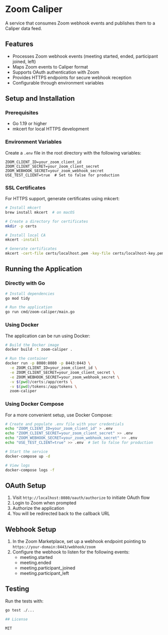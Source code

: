 # Zoom Caliper

A service that consumes Zoom webhook events and publishes them to a Caliper data feed.

## Features

- Processes Zoom webhook events (meeting started, ended, participant joined, left)
- Maps Zoom events to Caliper format
- Supports OAuth authentication with Zoom
- Provides HTTPS endpoints for secure webhook reception
- Configurable through environment variables

## Setup and Installation

### Prerequisites

- Go 1.19 or higher
- mkcert for local HTTPS development

### Environment Variables

Create a `.env` file in the root directory with the following variables:

```
ZOOM_CLIENT_ID=your_zoom_client_id
ZOOM_CLIENT_SECRET=your_zoom_client_secret
ZOOM_WEBHOOK_SECRET=your_zoom_webhook_secret
USE_TEST_CLIENT=true  # Set to false for production
```

### SSL Certificates

For HTTPS support, generate certificates using mkcert:

```bash
# Install mkcert
brew install mkcert  # on macOS

# Create a directory for certificates
mkdir -p certs

# Install local CA
mkcert -install

# Generate certificates
mkcert -cert-file certs/localhost.pem -key-file certs/localhost-key.pem localhost
```

## Running the Application

### Directly with Go

```bash
# Install dependencies
go mod tidy

# Run the application
go run cmd/zoom-caliper/main.go
```

### Using Docker

The application can be run using Docker:

```bash
# Build the Docker image
docker build -t zoom-caliper .

# Run the container
docker run -p 8080:8080 -p 8443:8443 \
  -e ZOOM_CLIENT_ID=your_zoom_client_id \
  -e ZOOM_CLIENT_SECRET=your_zoom_client_secret \
  -e ZOOM_WEBHOOK_SECRET=your_zoom_webhook_secret \
  -v $(pwd)/certs:/app/certs \
  -v $(pwd)/tokens:/app/tokens \
  zoom-caliper
```

### Using Docker Compose

For a more convenient setup, use Docker Compose:

```bash
# Create and populate .env file with your credentials
echo "ZOOM_CLIENT_ID=your_zoom_client_id" > .env
echo "ZOOM_CLIENT_SECRET=your_zoom_client_secret" >> .env
echo "ZOOM_WEBHOOK_SECRET=your_zoom_webhook_secret" >> .env
echo "USE_TEST_CLIENT=true" >> .env  # Set to false for production

# Start the service
docker-compose up -d

# View logs
docker-compose logs -f
```

## OAuth Setup

1. Visit `http://localhost:8080/oauth/authorize` to initiate OAuth flow
2. Login to Zoom when prompted
3. Authorize the application
4. You will be redirected back to the callback URL

## Webhook Setup

1. In the Zoom Marketplace, set up a webhook endpoint pointing to `https://your-domain:8443/webhook/zoom`
2. Configure the webhook to listen for the following events:
   - meeting.started
   - meeting.ended
   - meeting.participant_joined
   - meeting.participant_left

## Testing

Run the tests with:

```bash
go test ./...

## License

MIT 